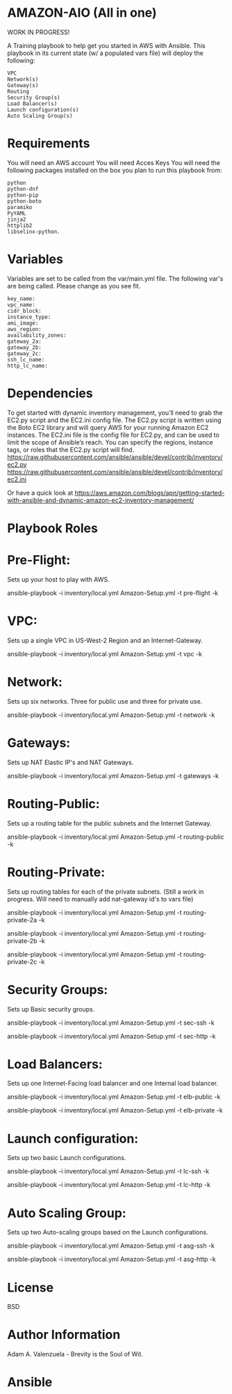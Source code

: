 AMAZON-AIO (All in one)
=========
WORK IN PROGRESS!

A Training playbook to help get you started in AWS with Ansible.  This playbook in its current state (w/ a populated vars file) will deploy the following:

	VPC
	Network(s)
	Gateway(s)
	Routing
	Security Group(s)
	Load Balancer(s)
	Launch configuration(s)
	Auto Scaling Group(s)


Requirements
============

You will need an AWS account
You will need Acces Keys
You will need the following packages installed on the box you plan to run this playbook from:

	python
	python-dnf
	python-pip
	python-boto
	paramiko
	PyYAML
	jinja2
	httplib2
	libselinx-python.


Variables
=========

Variables are set to be called from the var/main.yml file.  The following var's are being called.  Please change as you see fit.

	key_name:
	vpc_name:
	cidr_block:
	instance_type:
	ami_image:
	aws_region:
	availability_zones:
	gateway_2a:
	gateway_2b:
	gateway_2c:
	ssh_lc_name:
	http_lc_name:

Dependencies
============

To get started with dynamic inventory management, you’ll need to grab the EC2.py script and the EC2.ini config file. The EC2.py script is written using the Boto EC2 library and will query AWS for your running Amazon EC2 instances. The EC2.ini file is the config file for EC2.py, and can be used to limit the scope of Ansible’s reach. You can specify the regions, instance tags, or roles that the EC2.py script will find.  
	https://raw.githubusercontent.com/ansible/ansible/devel/contrib/inventory/ec2.py
	https://raw.githubusercontent.com/ansible/ansible/devel/contrib/inventory/ec2.ini

Or have a quick look at
	https://aws.amazon.com/blogs/apn/getting-started-with-ansible-and-dynamic-amazon-ec2-inventory-management/


Playbook Roles
=================

Pre-Flight:
============
Sets up your host to play with AWS.

ansible-playbook -i inventory/local.yml Amazon-Setup.yml -t pre-flight -k

VPC:
====
Sets up a single VPC in US-West-2 Region and an Internet-Gateway.

ansible-playbook -i inventory/local.yml Amazon-Setup.yml -t vpc -k

Network:
========
Sets up six networks. Three for public use and three for private use.

ansible-playbook -i inventory/local.yml Amazon-Setup.yml -t network -k

Gateways:
=========
Sets up NAT Elastic IP's and NAT Gateways.

ansible-playbook -i inventory/local.yml Amazon-Setup.yml -t gateways -k

Routing-Public:
===============
Sets up a routing table for the public subnets and the Internet Gateway.

ansible-playbook -i inventory/local.yml Amazon-Setup.yml -t routing-public -k

Routing-Private:
================
Sets up routing tables for each of the private subnets.
(Still a work in progress.  Will need to manually add nat-gateway id's to vars file)

ansible-playbook -i inventory/local.yml Amazon-Setup.yml -t routing-private-2a -k

ansible-playbook -i inventory/local.yml Amazon-Setup.yml -t routing-private-2b -k

ansible-playbook -i inventory/local.yml Amazon-Setup.yml -t routing-private-2c -k

Security Groups:
================
Sets up Basic security groups.

ansible-playbook -i inventory/local.yml Amazon-Setup.yml -t sec-ssh -k

ansible-playbook -i inventory/local.yml Amazon-Setup.yml -t sec-http -k

Load Balancers:
================
Sets up one Internet-Facing load balancer and one Internal load balancer.

ansible-playbook -i inventory/local.yml Amazon-Setup.yml -t elb-public -k

ansible-playbook -i inventory/local.yml Amazon-Setup.yml -t elb-private -k

Launch configuration:
=====================
Sets up two basic Launch configurations.

ansible-playbook -i inventory/local.yml Amazon-Setup.yml -t lc-ssh -k

ansible-playbook -i inventory/local.yml Amazon-Setup.yml -t lc-http -k

Auto Scaling Group:
===================
Sets up two Auto-scaling groups based on the Launch configurations.

ansible-playbook -i inventory/local.yml Amazon-Setup.yml -t asg-ssh -k

ansible-playbook -i inventory/local.yml Amazon-Setup.yml -t asg-http -k

License
=======

BSD

Author Information
==================

Adam A. Valenzuela - Brevity is the Soul of Wit.
# Ansible
